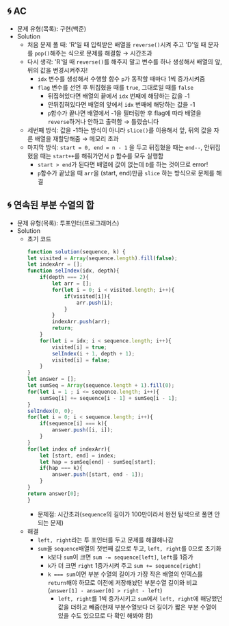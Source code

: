## 🌀 AC

- 문제 유형(목록): 구현(백준)
- Solution
  - 처음 문제 풀 때: 'R'일 때 입력받은 배열을 `reverse()`시켜 주고 'D'일 때 문자를 `pop()`해주는 식으로 문제를 해결함 → 시간초과
  - 다시 생각: 'R'일 때 `reverse()`를 해주지 말고 변수를 하나 생성해서 배열의 앞, 뒤의 값을 변경시켜주자!
      - `idx` 변수를 생성해서 수행할 함수 `p`가 동작할 때마다 1씩 증가시켜줌
      - `flag` 변수를 선언 후 뒤집혔을 때를 `true`, 그대로일 때를 `false`
        - 뒤집혀있다면 배열의 끝에서 `idx` 번째에 해당하는 값을 -1
        - 안뒤집혀있다면 배열의 앞에서 `idx` 번째에 해당하는 값을 -1
        - `p`함수가 끝나면 배열에서 -1을 필터링한 후 flag에 따라 배열을 `reverse`하거나 안하고 출력함
        → 틀렸습니다
  - 세번째 방식: 값을 -1하는 방식이 아니라 `slice()`를 이용해서 앞, 뒤의 값을 자른 배열을 재할당해줌 → 메모리 초과
  - 마지막 방식: `start = 0, end = n - 1` 을 두고 뒤집혔을 때는 `end--`, 안뒤집혔을 때는 `start++`를 해줘가면서 p 함수를 모두 실행함
    - `start > end`가 된다면 배열에 값이 없는데 `D`를 하는 것이므로 error!
    - `p`함수가 끝났을 때 `arr`을 (start, end)만큼 `slice` 하는 방식으로 문제를 해결

## 🌀 연속된 부분 수열의 합

- 문제 유형(목록): 투포인터(프로그래머스)
- Solution
  - 초기 코드
    ```js
    function solution(sequence, k) {
    let visited = Array(sequence.length).fill(false);
    let indexArr = [];
    function selIndex(idx, depth){
        if(depth === 2){
            let arr = [];
            for(let i = 0; i < visited.length; i++){
                if(visited[i]){
                    arr.push(i);
                }
            }
            indexArr.push(arr);
            return;
        }
        for(let i = idx; i < sequence.length; i++){
            visited[i] = true;
            selIndex(i + 1, depth + 1);
            visited[i] = false;
        }
    }
    let answer = [];
    let sumSeq = Array(sequence.length + 1).fill(0);
    for(let i = 1 ; i <= sequence.length; i++){
        sumSeq[i] += sequence[i - 1] + sumSeq[i - 1];
    }
    selIndex(0, 0);
    for(let i = 0; i < sequence.length; i++){
        if(sequence[i] === k){
            answer.push([i, i]);
        }
    }
    for(let index of indexArr){
        let [start, end] = index;
        let hap = sumSeq[end] - sumSeq[start];
        if(hap === k){
            answer.push([start, end - 1]);
        }
    }
    return answer[0];
    }
    ```
      - 문제점: 시간초과(`sequence`의 길이가 100만이라서 완전 탐색으로 풀면 안되는 문제)
  - 해결
    - `left, right`라는 투 포인터를 두고 문제를 해결해나감
    - `sum`을 `sequence`배열의 첫번째 값으로 두고, `left, right`를 0으로 초기화
      - `k`보다 `sum`이 크면  `sum -= sequence[left]`, `left`를 1증가
      - `k`가 더 크면  `right` 1증가시켜 주고 `sum += sequence[right]`
      - `k === sum`이면 부분 수열의 길이가 가장 작은 배열의 인덱스를 `return`해야 하므로 이전에 저장해놨던 부분수열 길이와 비교(`answer[1] - answer[0] > right - left`)
        - `left, right`를 1씩 증가시키고 `sum`에서 `left, right`에 해당했던 값을 더하고 빼줌(현재 부분수열보다 더 길이가 짧은 부분 수열이 있을 수도 있으므로 다 확인 해봐야 함)
